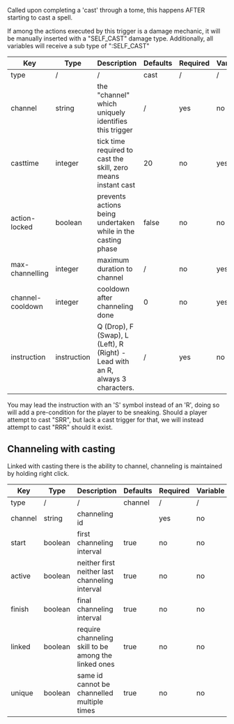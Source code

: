 Called upon completing a 'cast' through a tome, this happens AFTER starting to cast a spell.

If among the actions executed by this trigger is a damage mechanic, it will be manually inserted with a "SELF_CAST" damage type. Additionally, all variables will receive a sub type of ":SELF_CAST"

| Key | Type | Description | Defaults | Required | Variable |
|-|-|-|-|-|-|
| type | / | / | cast | / | / |
| channel | string | the "channel" which uniquely identifies this trigger | / | yes | no |
| casttime | integer | tick time required to cast the skill, zero means instant cast | 20 | no | yes |
| action-locked | boolean | prevents actions being undertaken while in the casting phase | false | no | no |
| max-channelling | integer | maximum duration to channel | / | no | yes |
| channel-cooldown | integer | cooldown after channeling done | 0 | no | yes |
| instruction | instruction | Q (Drop), F (Swap), L (Left), R (Right) - Lead with an R, always 3 characters. | / | yes | no |

You may lead the instruction with an 'S' symbol instead of an 'R', doing so will add a pre-condition for the player to be sneaking. Should a player attempt to cast "SRR", but lack a cast trigger for that, we will instead attempt to cast "RRR" should it exist.

## Channeling with casting

Linked with casting there is the ability to channel, channeling is maintained by holding right click.

| Key | Type | Description | Defaults | Required | Variable |
|-|-|-|-|-|-|
| type | / | / | channel | / | / |
| channel | string | channeling id | | yes | no |
| start | boolean | first channeling interval | true | no | no |
| active | boolean | neither first neither last channeling interval | true | no | no |
| finish | boolean | final channeling interval | true | no | no |
| linked | boolean | require channeling skill to be among the linked ones | true | no | no |
| unique | boolean | same id cannot be channelled multiple times | true | no | no | 